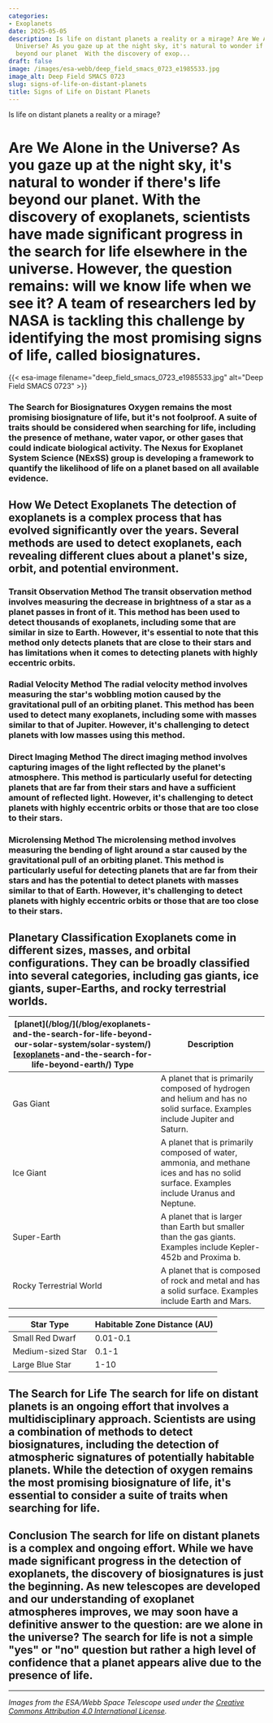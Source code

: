 ```yaml
---
categories:
- Exoplanets
date: 2025-05-05
description: Is life on distant planets a reality or a mirage? Are We Alone in the
  Universe? As you gaze up at the night sky, it's natural to wonder if there's life
  beyond our planet  With the discovery of exop...
draft: false
image: /images/esa-webb/deep_field_smacs_0723_e1985533.jpg
image_alt: Deep Field SMACS 0723
slug: signs-of-life-on-distant-planets
title: Signs of Life on Distant Planets
---
```


Is life on distant planets a reality or a mirage?

# Are We Alone in the Universe? As you gaze up at the night sky, it's natural to wonder if there's life beyond our planet. With the discovery of exoplanets, scientists have made significant progress in the search for life elsewhere in the universe. However, the question remains: will we know life when we see it? A team of researchers led by NASA is tackling this challenge by identifying the most promising signs of life, called biosignatures.
{{< esa-image filename="deep_field_smacs_0723_e1985533.jpg" alt="Deep Field SMACS 0723" >}}



 ### The Search for Biosignatures Oxygen remains the most promising biosignature of life, but it's not foolproof. A suite of traits should be considered when searching for life, including the presence of methane, water vapor, or other gases that could indicate biological activity. The Nexus for Exoplanet System Science (NExSS) group is developing a framework to quantify the likelihood of life on a planet based on all available evidence.

 ## How We Detect Exoplanets The detection of exoplanets is a complex process that has evolved significantly over the years. Several methods are used to detect exoplanets, each revealing different clues about a planet's size, orbit, and potential environment.

 ### Transit Observation Method The transit observation method involves measuring the decrease in brightness of a star as a planet passes in front of it. This method has been used to detect thousands of exoplanets, including some that are similar in size to Earth. However, it's essential to note that this method only detects planets that are close to their stars and has limitations when it comes to detecting planets with highly eccentric orbits.

 ### Radial Velocity Method The radial velocity method involves measuring the star's wobbling motion caused by the gravitational pull of an orbiting planet. This method has been used to detect many exoplanets, including some with masses similar to that of Jupiter. However, it's challenging to detect planets with low masses using this method.

 ### Direct Imaging Method The direct imaging method involves capturing images of the light reflected by the planet's atmosphere. This method is particularly useful for detecting planets that are far from their stars and have a sufficient amount of reflected light. However, it's challenging to detect planets with highly eccentric orbits or those that are too close to their stars.

 ### Microlensing Method The microlensing method involves measuring the bending of light around a star caused by the gravitational pull of an orbiting planet. This method is particularly useful for detecting planets that are far from their stars and has the potential to detect planets with masses similar to that of Earth. However, it's challenging to detect planets with highly eccentric orbits or those that are too close to their stars.

 ## Planetary Classification Exoplanets come in different sizes, masses, and orbital configurations. They can be broadly classified into several categories, including gas giants, ice giants, super-Earths, and rocky terrestrial worlds.

 | **[planet](/blog/](/blog/exoplanets-and-the-search-for-life-beyond-our-solar-system/solar-system/) [[exoplanets](/blog/a-new-method-to-detect-atmospheres-on-rocky-exoplanets)-and-the-search-for-life-beyond-earth/) Type** | **Description** |
| --- | --- |
| Gas Giant | A planet that is primarily composed of hydrogen and helium and has no solid surface. Examples include Jupiter and Saturn. |
| Ice Giant | A planet that is primarily composed of water, ammonia, and methane ices and has no solid surface. Examples include Uranus and Neptune. |
| Super-Earth | A planet that is larger than Earth but smaller than the gas giants. Examples include Kepler-452b and Proxima b. |
| Rocky Terrestrial World | A planet that is composed of rock and metal and has a solid surface. Examples include Earth and Mars. | ## Habitable Zones The habitable zone, also known as the "Goldilocks" zone, is the region around a star where conditions are neither too hot nor too cold for liquid water to exist. The boundaries of this zone depend on the star's characteristics, such as size, age, and brightness.

 | **Star Type** | **Habitable Zone Distance (AU)** |
| --- | --- |
| Small Red Dwarf | 0.01-0.1 |
| Medium-sized Star | 0.1-1 |
| Large Blue Star | 1-10 | ## Atmospheric Studies The study of exoplanet atmospheres is crucial for understanding the potential habitability of a planet. The James Webb Space Telescope is revolutionizing atmospheric studies by detecting signs of water vapor, carbon dioxide, or other potential biosignatures in distant planetary systems.

 ## The Search for Life The search for life on distant planets is an ongoing effort that involves a multidisciplinary approach. Scientists are using a combination of methods to detect biosignatures, including the detection of atmospheric signatures of potentially habitable planets. While the detection of oxygen remains the most promising biosignature of life, it's essential to consider a suite of traits when searching for life.

 ## Conclusion The search for life on distant planets is a complex and ongoing effort. While we have made significant progress in the detection of exoplanets, the discovery of biosignatures is just the beginning. As new telescopes are developed and our understanding of exoplanet atmospheres improves, we may soon have a definitive answer to the question: are we alone in the universe? The search for life is not a simple "yes" or "no" question but rather a high level of confidence that a planet appears alive due to the presence of life.

---

*Images from the ESA/Webb Space Telescope used under the [Creative Commons Attribution 4.0 International License](https://creativecommons.org/licenses/by/4.0).*